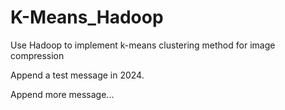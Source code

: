 # K-Means_Hadoop
Use Hadoop to implement k-means clustering method for image compression

Append a test message in 2024.

Append more message...
